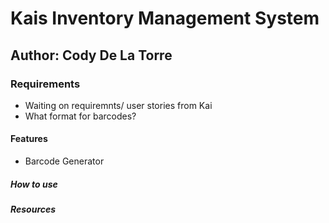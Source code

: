 # Kais Inventory Management System

## Author: Cody De La Torre

### Requirements

- Waiting on requiremnts/ user stories from Kai
- What format for barcodes?

#### Features

- Barcode Generator

##### How to use

##### Resources
